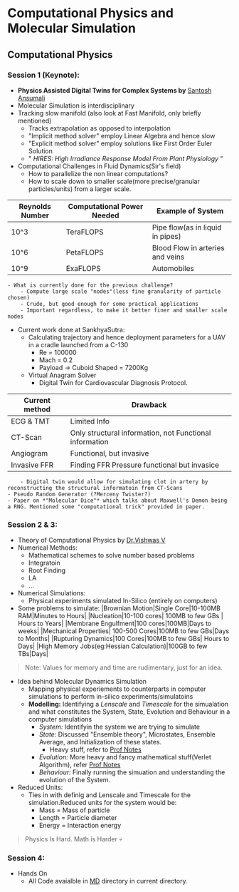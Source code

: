 # Computational Physics and Molecular Simulation

## Computational Physics

### Session 1 (Keynote):
- **Physics Assisted Digital Twins for Complex Systems by** [Santosh Ansumali](https://www.jncasr.ac.in/faculty/ansumali)
- Molecular Simulation is interdisciplinary
- Tracking slow manifold (also look at Fast Manifold, only briefly mentioned)
    - Tracks extrapolation as opposed to interpolation
    - "Implicit method solver" employ Linear Algebra and hence slow
    - "Explicit method solver" employ solutions like First Order Euler Solution
    - " *HIRES: High Irradiance Response Model From Plant Physiology* "
- Computational Challenges in Fluid Dynamics(Sir's field)
    - How to parallelize the non linear computations?
    - How to scale down to smaller scale(more precise/granular particles/units) from a larger scale.
        
|Reynolds Number|Computational Power Needed|Example of System|
|---|---|---|
|10^3|TeraFLOPS|Pipe flow(as in liquid in pipes)|
|10^6|PetaFLOPS|Blood Flow in arteries and veins|
|10^9|ExaFLOPS|Automobiles|
    
    - What is currently done for the previous challenge?
        - Compute large scale "nodes"(less fine granularity of particle chosen)
        - Crude, but good enough for some practical applications
        - Important regardless, to make it better finer and smaller scale nodes 
- Current work done at SankhyaSutra:
    - Calculating trajectory and hence deployment parameters for a UAV in a cradle launched from a C-130
        - Re = 100000
        - Mach = 0.2
        - Payload -> Cuboid Shaped = 7200Kg
    - Virtual Anagram Solver
        - Digital Twin for Cardiovascular Diagnosis Protocol.
    
|Current method|Drawback|
|---|---|
|ECG & TMT|Limited Info|
|CT-Scan|Only structural information, not Functional information|
|Angiogram|Functional, but invasive|
|Invasive FFR|Finding FFR Pressure functional but invasice|
        
        - Digital twin would allow for simulating clot in artery by reconstructing the structural informatoin from CT-Scans
    - Pseudo Random Generator (?Merceny Twister?)
    - Paper on *"Molecular Dice"* which talks about Maxwell's Demon being a RNG. Mentioned some "computational trick" provided in paper.

### Session 2 & 3:
- Theory of Computational Physics by [Dr.Vishwas V](https://old.iitpkd.ac.in/people/vishwas)
- Numerical Methods:
    - Mathematical schemes to solve number based problems
    - Integratoin
    - Root Finding
    - LA
    - ...
- Numerical Simulations:
    - Physical experiments simulated In-Silico (entirely on computers)
- Some problems to simulate:
    |Brownian Motion|Single Core|10-100MB RAM|Minutes to Hours|
    |Nucleation|10-100 cores| 100MB to few GBs | Hours to Years|
    |Membrane Engulfment|100 cores|100MB|Days to weeks|
    |Mechanical Properties| 100-500 Cores|100MB to few GBs|Days to Months|
    |Rupturing Dynamics|100 Cores|100MB to few GBs| Hours to Days|
    |High Memory Jobs(eg:Hessian Calculation)|100GB to few TBs|Days|

> Note: Values for memory and time are rudimentary, just for an idea.
- Idea behind Molecular Dynamics Simulation
    - Mapping physical experiements to counterparts in computer simulations to perform in-silico experiments/simulatoins
    - **Modelling:** Identifying a *Lenscale* and *Timescale* for the simualation and what constitutes the System, State, Evolution and Behaviour in a computer simulations
        - *System:* Identifyin the system we are trying to simulate
        - *State:* Discussed "Ensemble theory", Microstates, Ensemble Average, and Initialization of these states.
            - Heavy stuff, refer to [Prof Notes](./Prof_Notes/)
        - *Evolution:* More heavy and fancy mathematical stuff(Verlet Algorithm), refer [Prof Notes](./Prof_Notes/)
        - *Behaviour:* Finally running the simuation and understanding the evolution of the System.
- Reduced Units:
    - Ties in with definig and Lenscale and Timescale for the simulation.Reduced units for the system would be:
        - Mass = Mass of particle
        - Length = Particle diameter 
        - Energy = Interaction energy

> Physics Is Hard. Math is Harder :skull:

### Session 4:
- Hands On 
    - All Code avaialble in [MD](./MD/) directory in current directory.

        

